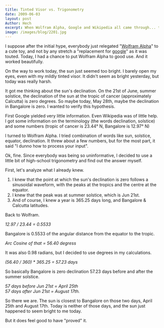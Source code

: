 ```yaml
---
title: Tinted Visor vs. Trigonometry
date: 2009-06-03
layout: post
Author: Hech
excerpt: When Wolfram Alpha, Google and Wikipedia all came through... to prove me wrong.
image: /images/blog/2201.jpg
---
```


I suppose after the initial hype, everybody just relegated &quot;<a href="http://www.wolframalpha.com/index.html">Wolfram Alpha</a>&quot; to a cute toy, and not by any stretch a &quot;replacement for <a href="http://www.google.com">google</a>&quot; as it was touted. Today, I had a chance to put Wolfram Alpha to good use. And it worked beautifully.

 On the way to work today, the sun just seemed too bright. I barely open my eyes, even with my mildly tinted visor. It didn't seem as bright yesterday, but today was really harsh.

 It got me thinking about the sun's declination. On the 21st of June, summer solstice, the declination of the sun at the tropic of cancer (approximately Calcutta) is zero degrees. So maybe today, May 28th, maybe the declination in Bangalore is zero. I wanted to verify this hypothesis.

 First Google yielded very little information. Even Wikipedia was of little help. I got some information on the terminology (the words declination, solstice) and some numbers (tropic of cancer is 23.44&deg; N, Bangalore is 12.97&deg; N)

 I turned to Wolfram Alpha. I tried combination of words like sun, solstice, equator, declination. It threw about a few numbers, but for the most part, it said &quot;I dunno how to process your input&quot;.

 Ok, fine. Since everybody was being so uninformative, I decided to use a little bit of high-school trigonometry and find out the answer myself.

 First, let's analyze what I already knew.

 <ol>     <li>I knew that the point at which the sun's declination is zero follows a sinusoidal waveform, with the peaks at the tropics and the centre at the equator.</li>     <li>I knew that the peak was at summer solstice, which is Jun 21st.</li>     <li>And of course, I knew a year is 365.25 days long, and Bangalore &amp; Calcutta latitudes.</li> </ol>

Back to Wolfram.

 _12.97 / 23.44 = 0.5533_

 Bangalore is 0.5533 of the angular distance from the equator to the tropic.

 _Arc Cosine of that = 56.40 degress_

 It was also 0.98 radians, but I decided to use degrees in my calculations.

 _(56.40 / 360) * 365.25 = 57.23 days_

 So basically Bangalore is zero declination 57.23 days before and after the summer solstice.

 _57 days before Jun 21st = April 25th<br /> 57 days after Jun 21st = August 17th._

 So there we are. The sun is closest to Bangalore on those two days, April 25th and August 17th. Today is neither of those days, and the sun just happened to seem bright to me today.

 But it does feel good to have &quot;proved&quot; it.



